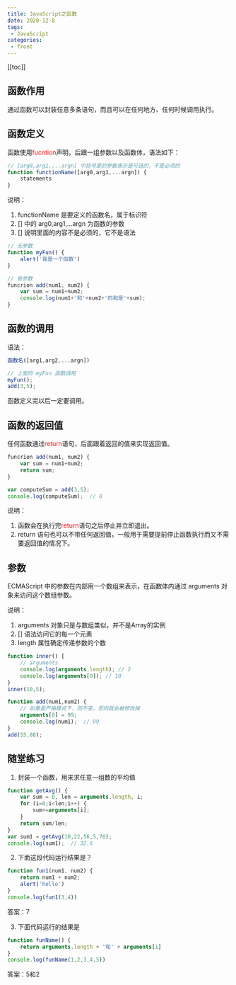 ```yaml
---
title: JavaScript之函数
date: 2020-12-8
tags:
 - JavaScript
categories:
 - front
---
```


[[toc]]

## **函数作用**

通过函数可以封装任意多条语句，而且可以在任何地方、任何时候调用执行。

## **函数定义**

函数使用<span style="color:red">fucntion</span>声明，后跟一组参数以及函数体，语法如下：

```javascript
// [arg0,arg1,...argn] 中括号里的参数表示是可选的，不是必须的
function functionName([arg0,arg1,...argn]) {
    statements
}
```

说明：

1. functionName 是要定义的函数名，属于标识符
2. [] 中的 arg0,arg1,...argn 为函数的参数
3. [] 说明里面的内容不是必须的，它不是语法

```javascript
// 无参数
function myFun() {
    alert('我是一个函数')
}

// 有参数
funcrion add(num1, num2) {
    var sum = num1+num2;
    console.log(num1+'和'+num2+'的和是'+sum);
}
```

## **函数的调用**

语法：

```javascript
函数名([arg1,arg2,...argn])

// 上面的 myFun 函数调用
myFun();
add(3,5);
```

函数定义完以后一定要调用。

## **函数的返回值**

任何函数通过<span style="color:red">return</span>语句，后面跟着返回的值来实现返回值。

```javascript
funcrion add(num1, num2) {
    var sum = num1+num2;
    return sum;
}

var computeSum = add(3,5);
console.log(computeSum);  // 8
```

说明：

1. 函数会在执行完<span style="color:red">return</span>语句之后停止并立即退出。
2. return 语句也可以不带任何返回值，一般用于需要提前停止函数执行而又不需要返回值的情况下。

## **参数**

ECMAScript 中的参数在内部用一个数组来表示，在函数体内通过 arguments 对象来访问这个数组参数。

说明：

1. arguments 对象只是与数组类似，并不是Array的实例
2. [] 语法访问它的每一个元素
3. length 属性确定传递参数的个数

```javascript
function inner() {
    // arguments
    console.log(arguments.length); // 2
    console.log(arguments[0]); // 10
}
inner(10,5);

function add(num1,num2) {
    // 如果是严格模式下，则不变，否则就会被修改掉
    arguments[0] = 99;
    console.log(num1);  // 99
}
add(55,88);
```

## **随堂练习**

1. 封装一个函数，用来求任意一组数的平均值

```javascript
function getAvg() {
    var sum = 0, len = arguments.length, i;
    for (i=0;i<len;i++) {
        sum+=arguments[i];
    }
    return sum/len;
}
var sum1 = getAvg(10,22,56,5,70);
console.log(sum1);  // 32.6
```

2. 下面这段代码运行结果是？

```javascript
function fun1(num1, num2) {
    return num1 + num2;
    alert('hello')
}
console.log(fun1(3,4))
```

答案：7

3. 下面代码运行的结果是

```javascript
function funName() {
    return arguments.length + '和' + arguments[1]
}
console.log(funName(1,2,3,4,5))
```

答案：5和2